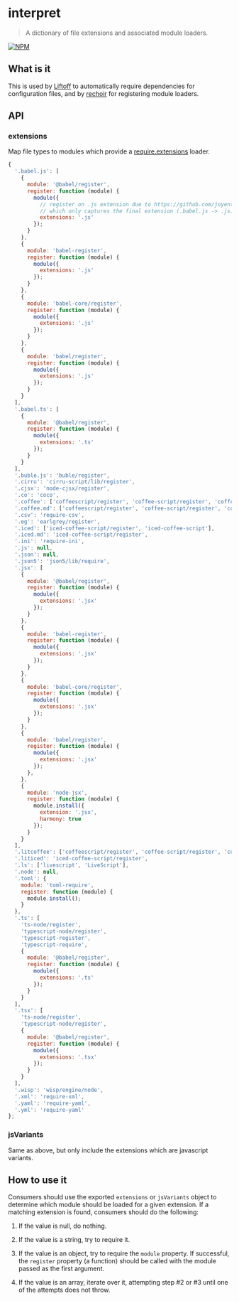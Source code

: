 # interpret
> A dictionary of file extensions and associated module loaders.

[![NPM](https://nodei.co/npm/interpret.png)](https://nodei.co/npm/interpret/)

## What is it
This is used by [Liftoff](http://github.com/tkellen/node-liftoff) to automatically require dependencies for configuration files, and by [rechoir](http://github.com/tkellen/node-rechoir) for registering module loaders.

## API

### extensions
Map file types to modules which provide a [require.extensions] loader.

```js
{
  '.babel.js': [
    {
      module: '@babel/register',
      register: function (module) {
        module({
          // register on .js extension due to https://github.com/joyent/node/blob/v0.12.0/lib/module.js#L353
          // which only captures the final extension (.babel.js -> .js)
          extensions: '.js'
        });
      }
    },
    {
      module: 'babel-register',
      register: function (module) {
        module({
          extensions: '.js'
        });
      }
    },
    {
      module: 'babel-core/register',
      register: function (module) {
        module({
          extensions: '.js'
        });
      }
    },
    {
      module: 'babel/register',
      register: function (module) {
        module({
          extensions: '.js'
        });
      }
    }
  ],
  '.babel.ts': [
    {
      module: '@babel/register',
      register: function (module) {
        module({
          extensions: '.ts'
        });
      }
    }
  ],
  '.buble.js': 'buble/register',
  '.cirru': 'cirru-script/lib/register',
  '.cjsx': 'node-cjsx/register',
  '.co': 'coco',
  '.coffee': ['coffeescript/register', 'coffee-script/register', 'coffeescript', 'coffee-script'],
  '.coffee.md': ['coffeescript/register', 'coffee-script/register', 'coffeescript', 'coffee-script'],
  '.csv': 'require-csv',
  '.eg': 'earlgrey/register',
  '.iced': ['iced-coffee-script/register', 'iced-coffee-script'],
  '.iced.md': 'iced-coffee-script/register',
  '.ini': 'require-ini',
  '.js': null,
  '.json': null,
  '.json5': 'json5/lib/require',
  '.jsx': [
    {
      module: '@babel/register',
      register: function (module) {
        module({
          extensions: '.jsx'
        });
      }
    },
    {
      module: 'babel-register',
      register: function (module) {
        module({
          extensions: '.jsx'
        });
      }
    },
    {
      module: 'babel-core/register',
      register: function (module) {
        module({
          extensions: '.jsx'
        });
      }
    },
    {
      module: 'babel/register',
      register: function (module) {
        module({
          extensions: '.jsx'
        });
      },
    },
    {
      module: 'node-jsx',
      register: function (module) {
        module.install({
          extension: '.jsx',
          harmony: true
        });
      }
    }
  ],
  '.litcoffee': ['coffeescript/register', 'coffee-script/register', 'coffeescript', 'coffee-script'],
  '.liticed': 'iced-coffee-script/register',
  '.ls': ['livescript', 'LiveScript'],
  '.node': null,
  '.toml': {
    module: 'toml-require',
    register: function (module) {
      module.install();
    }
  },
  '.ts': [
    'ts-node/register',
    'typescript-node/register',
    'typescript-register',
    'typescript-require',
    {
      module: '@babel/register',
      register: function (module) {
        module({
          extensions: '.ts'
        });
      }
    }
  ],
  '.tsx': [
    'ts-node/register',
    'typescript-node/register',
    {
      module: '@babel/register',
      register: function (module) {
        module({
          extensions: '.tsx'
        });
      }
    }
  ],
  '.wisp': 'wisp/engine/node',
  '.xml': 'require-xml',
  '.yaml': 'require-yaml',
  '.yml': 'require-yaml'
};
```

### jsVariants
Same as above, but only include the extensions which are javascript variants.

## How to use it

Consumers should use the exported `extensions` or `jsVariants` object to determine which module should be loaded for a given extension. If a matching extension is found, consumers should do the following:

1. If the value is null, do nothing.

2. If the value is a string, try to require it.

3. If the value is an object, try to require the `module` property. If successful, the `register` property (a function) should be called with the module passed as the first argument.

4. If the value is an array, iterate over it, attempting step #2 or #3 until one of the attempts does not throw.

[require.extensions]: http://nodejs.org/api/globals.html#globals_require_extensions
